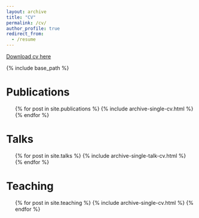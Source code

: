 ```yaml
---
layout: archive
title: "CV"
permalink: /cv/
author_profile: true
redirect_from:
  - /resume
---
```

[Download cv here](https://marialeiloglou.github.io/files/cv.pdf)

{% include base_path %}


Publications
======
  <ul>{% for post in site.publications %}
    {% include archive-single-cv.html %}
  {% endfor %}</ul>
  
Talks
======
  <ul>{% for post in site.talks %}
    {% include archive-single-talk-cv.html %}
  {% endfor %}</ul>
  
Teaching
======
  <ul>{% for post in site.teaching %}
    {% include archive-single-cv.html %}
  {% endfor %}</ul>
  


